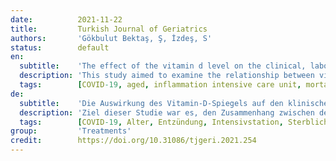 ```yaml
---
date:          2021-11-22
title:         Turkish Journal of Geriatrics
authors:       'Gökbulut Bektaş, Ş, İzdeş, S'
status:        default
en:
  subtitle:    'The effect of the vitamin d level on the clinical, laboratory, and outcome in patients over 65 years of age with covid-19: Comprehensive tertiary center experience'
  description: 'This study aimed to examine the relationship between vitamin D levels and the disease course, laboratory results, and clinical outcomes in patients aged > 65 years with coronavirus disease 2019 (COVID-19). The laboratory and clinical results of patients aged > 65 years who were admitted to a tertiary intensive care unit due to COVID-19 between April 2020 and May 2021 were retrospectively examined. A total of 299 patients aged >65 years (median 76 years [interquartile range 70–83]) diagnosed with COVID-19 were admitted in the ICU. The regression analysis performed between vitamin D level ≥30 ng/mL and <30 ng/mL and the inflammatory markers revealed the significant correlation of vitamin D <30 ng/mL with a low lymphocyte count and fibrinogen level. When the relationship between mortality, inflammatory markers, and clinical parameters was examined, lymphocyte count, D-dimer level, fibrinogen level, chest tomography stage 3, and vitamin D deficiency were also effective factors for predicting mortality. In COVID-19 patients, the vitamin D cut-off value for mortality was found to be 18.5 ng/mL. We observed a high rate of patients with low vitamin D levels in patients aged > 65 years who were admitted to the intensive care unit due to COVID-19. The rates of inflammation and mortality were higher in patients with vitamin D deficiency.'
  tags:        [COVID-19, aged, inflammation intensive care unit, mortality, vitamin D]
de:
  subtitle:    'Die Auswirkung des Vitamin-D-Spiegels auf den klinischen Verlauf, das Labor und das Ergebnis bei Patienten über 65 Jahren mit Covid-19: Umfassende Erfahrung eines Tertiärzentrums'
  description: 'Ziel dieser Studie war es, den Zusammenhang zwischen dem Vitamin-D-Spiegel und dem Krankheitsverlauf, den Laborergebnissen und den klinischen Ergebnissen bei Patienten im Alter von > 65 Jahren mit Coronavirus-Krankheit 2019 (COVID-19) zu untersuchen. Die Labor- und klinischen Ergebnisse von Patienten im Alter von > 65 Jahren, die zwischen April 2020 und Mai 2021 aufgrund von COVID-19 in eine tertiäre Intensivstation eingeliefert wurden, wurden retrospektiv untersucht. Insgesamt wurden 299 Patienten im Alter von >65 Jahren (Median 76 Jahre [Interquartilsbereich 70-83]) mit der Diagnose COVID-19 auf der Intensivstation aufgenommen. Die Regressionsanalyse, die zwischen dem Vitamin-D-Spiegel ≥30 ng/ml und <30 ng/ml und den Entzündungsmarkern durchgeführt wurde, ergab eine signifikante Korrelation von Vitamin D <30 ng/ml mit einer niedrigen Lymphozytenzahl und einem niedrigen Fibrinogenspiegel. Bei der Untersuchung des Zusammenhangs zwischen Sterblichkeit, Entzündungsmarkern und klinischen Parametern erwiesen sich die Lymphozytenzahl, der D-Dimer-Spiegel, der Fibrinogenspiegel, das Stadium 3 der Thoraxtomographie und der Vitamin-D-Mangel ebenfalls als wirksame Faktoren für die Vorhersage der Sterblichkeit. Bei den COVID-19-Patienten lag der Vitamin-D-Cut-off-Wert für die Sterblichkeit bei 18,5 ng/ml. Bei Patienten im Alter von über 65 Jahren, die wegen COVID-19 auf die Intensivstation eingeliefert wurden, beobachteten wir einen hohen Anteil von Patienten mit niedrigem Vitamin-D-Spiegel. Die Entzündungs- und Sterblichkeitsraten waren bei Patienten mit Vitamin-D-Mangel höher.' 
  tags:        [COVID-19, Alter, Entzündung, Intensivstation, Sterblichkeit, Vitamin D]
group:         'Treatments'
credit:        https://doi.org/10.31086/tjgeri.2021.254
---
```

